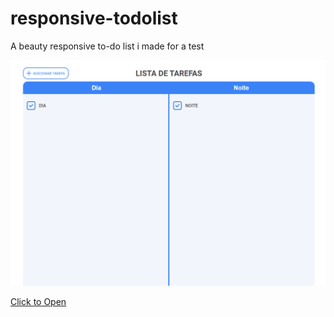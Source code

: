 # responsive-todolist
A beauty responsive to-do list i made for a test

![Preview](assets/preview-screen.png)

[Click to Open](https://herbert-rd.github.io/responsive-todolist/)

